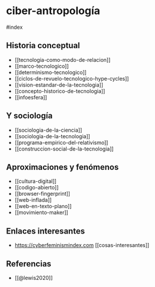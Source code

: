 # ciber-antropología
#index 

## Historia conceptual

- [[tecnologia-como-modo-de-relacion]]
- [[marco-tecnologico]]
- [[determinismo-tecnologico]]
- [[ciclos-de-revuelo-tecnologico-hype-cycles]]
- [[vision-estandar-de-la-tecnologia]]
- [[concepto-historico-de-tecnologia]]
- [[infoesfera]]

## Y sociología

- [[sociologia-de-la-ciencia]]
- [[sociologia-de-la-tecnologia]]
- [[programa-empirico-del-relativismo]]
- [[construccion-social-de-la-tecnologia]]

## Aproximaciones y fenómenos

- [[cultura-digital]]
- [[codigo-abierto]]
- [[browser-fingerprint]]
- [[web-inflada]]
- [[web-en-texto-plano]]
- [[movimiento-maker]]

## Enlaces interesantes

- https://cyberfeminismindex.com [[cosas-interesantes]]

## Referencias
- [[@lewis2020]]

